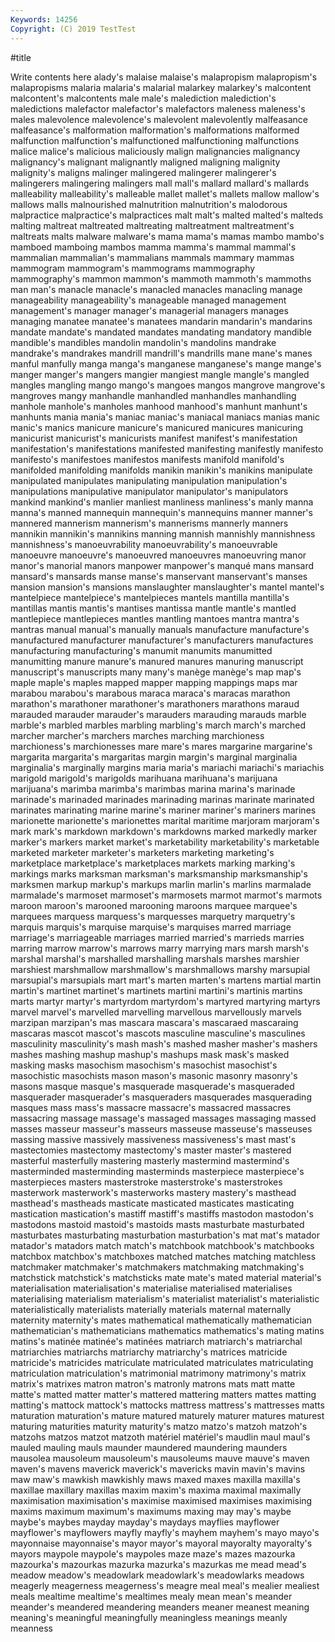 ```yaml
---
Keywords: 14256
Copyright: (C) 2019 TestTest
---
```


#title

Write contents here
alady's malaise malaise's malapropism malapropism's malapropisms malaria malaria's malarial malarkey
malarkey's malcontent malcontent's malcontents male male's malediction malediction's maledictions malefactor
malefactor's malefactors maleness maleness's males malevolence malevolence's malevolent malevolently malfeasance
malfeasance's malformation malformation's malformations malformed malfunction malfunction's malfunctioned malfunctioning malfunctions
malice malice's malicious maliciously malign malignancies malignancy malignancy's malignant malignantly
maligned maligning malignity malignity's maligns malinger malingered malingerer malingerer's malingerers
malingering malingers mall mall's mallard mallard's mallards malleability malleability's malleable
mallet mallet's mallets mallow mallow's mallows malls malnourished malnutrition malnutrition's
malodorous malpractice malpractice's malpractices malt malt's malted malted's malteds malting
maltreat maltreated maltreating maltreatment maltreatment's maltreats malts malware malware's mama
mama's mamas mambo mambo's mamboed mamboing mambos mamma mamma's mammal
mammal's mammalian mammalian's mammalians mammals mammary mammas mammogram mammogram's mammograms
mammography mammography's mammon mammon's mammoth mammoth's mammoths man man's manacle
manacle's manacled manacles manacling manage manageability manageability's manageable managed management
management's manager manager's managerial managers manages managing manatee manatee's manatees
mandarin mandarin's mandarins mandate mandate's mandated mandates mandating mandatory mandible
mandible's mandibles mandolin mandolin's mandolins mandrake mandrake's mandrakes mandrill mandrill's
mandrills mane mane's manes manful manfully manga manga's manganese manganese's
mange mange's manger manger's mangers mangier mangiest mangle mangle's mangled
mangles mangling mango mango's mangoes mangos mangrove mangrove's mangroves mangy
manhandle manhandled manhandles manhandling manhole manhole's manholes manhood manhood's manhunt
manhunt's manhunts mania mania's maniac maniac's maniacal maniacs manias manic
manic's manics manicure manicure's manicured manicures manicuring manicurist manicurist's manicurists
manifest manifest's manifestation manifestation's manifestations manifested manifesting manifestly manifesto manifesto's
manifestoes manifestos manifests manifold manifold's manifolded manifolding manifolds manikin manikin's
manikins manipulate manipulated manipulates manipulating manipulation manipulation's manipulations manipulative manipulator
manipulator's manipulators mankind mankind's manlier manliest manliness manliness's manly manna
manna's manned mannequin mannequin's mannequins manner manner's mannered mannerism mannerism's
mannerisms mannerly manners mannikin mannikin's mannikins manning mannish mannishly mannishness
mannishness's manoeuvrability manoeuvrability's manoeuvrable manoeuvre manoeuvre's manoeuvred manoeuvres manoeuvring manor
manor's manorial manors manpower manpower's manqué mans mansard mansard's mansards
manse manse's manservant manservant's manses mansion mansion's mansions manslaughter manslaughter's
mantel mantel's mantelpiece mantelpiece's mantelpieces mantels mantilla mantilla's mantillas mantis
mantis's mantises mantissa mantle mantle's mantled mantlepiece mantlepieces mantles mantling
mantoes mantra mantra's mantras manual manual's manually manuals manufacture manufacture's
manufactured manufacturer manufacturer's manufacturers manufactures manufacturing manufacturing's manumit manumits manumitted
manumitting manure manure's manured manures manuring manuscript manuscript's manuscripts many
many's manège manège's map map's maple maple's maples mapped mapper
mapping mappings maps mar marabou marabou's marabous maraca maraca's maracas
marathon marathon's marathoner marathoner's marathoners marathons maraud marauded marauder marauder's
marauders marauding marauds marble marble's marbled marbles marbling marbling's march
march's marched marcher marcher's marchers marches marching marchioness marchioness's marchionesses
mare mare's mares margarine margarine's margarita margarita's margaritas margin margin's
marginal marginalia marginalia's marginally margins maria maria's mariachi mariachi's mariachis
marigold marigold's marigolds marihuana marihuana's marijuana marijuana's marimba marimba's marimbas
marina marina's marinade marinade's marinaded marinades marinading marinas marinate marinated
marinates marinating marine marine's mariner mariner's mariners marines marionette marionette's
marionettes marital maritime marjoram marjoram's mark mark's markdown markdown's markdowns
marked markedly marker marker's markers market market's marketability marketability's marketable
marketed marketer marketer's marketers marketing marketing's marketplace marketplace's marketplaces markets
marking marking's markings marks marksman marksman's marksmanship marksmanship's marksmen markup
markup's markups marlin marlin's marlins marmalade marmalade's marmoset marmoset's marmosets
marmot marmot's marmots maroon maroon's marooned marooning maroons marquee marquee's
marquees marquess marquess's marquesses marquetry marquetry's marquis marquis's marquise marquise's
marquises marred marriage marriage's marriageable marriages married married's marrieds marries
marring marrow marrow's marrows marry marrying mars marsh marsh's marshal
marshal's marshalled marshalling marshals marshes marshier marshiest marshmallow marshmallow's marshmallows
marshy marsupial marsupial's marsupials mart mart's marten marten's martens martial
martin martin's martinet martinet's martinets martini martini's martinis martins marts
martyr martyr's martyrdom martyrdom's martyred martyring martyrs marvel marvel's marvelled
marvelling marvellous marvellously marvels marzipan marzipan's mas mascara mascara's mascaraed
mascaraing mascaras mascot mascot's mascots masculine masculine's masculines masculinity masculinity's
mash mash's mashed masher masher's mashers mashes mashing mashup mashup's
mashups mask mask's masked masking masks masochism masochism's masochist masochist's
masochistic masochists mason mason's masonic masonry masonry's masons masque masque's
masquerade masquerade's masqueraded masquerader masquerader's masqueraders masquerades masquerading masques mass
mass's massacre massacre's massacred massacres massacring massage massage's massaged massages
massaging massed masses masseur masseur's masseurs masseuse masseuse's masseuses massing
massive massively massiveness massiveness's mast mast's mastectomies mastectomy mastectomy's master
master's mastered masterful masterfully mastering masterly mastermind mastermind's masterminded masterminding
masterminds masterpiece masterpiece's masterpieces masters masterstroke masterstroke's masterstrokes masterwork masterwork's
masterworks mastery mastery's masthead masthead's mastheads masticate masticated masticates masticating
mastication mastication's mastiff mastiff's mastiffs mastodon mastodon's mastodons mastoid mastoid's
mastoids masts masturbate masturbated masturbates masturbating masturbation masturbation's mat mat's
matador matador's matadors match match's matchbook matchbook's matchbooks matchbox matchbox's
matchboxes matched matches matching matchless matchmaker matchmaker's matchmakers matchmaking matchmaking's
matchstick matchstick's matchsticks mate mate's mated material material's materialisation materialisation's
materialise materialised materialises materialising materialism materialism's materialist materialist's materialistic materialistically
materialists materially materials maternal maternally maternity maternity's mates mathematical mathematically
mathematician mathematician's mathematicians mathematics mathematics's mating matins matins's matinée matinée's
matinées matriarch matriarch's matriarchal matriarchies matriarchs matriarchy matriarchy's matrices matricide
matricide's matricides matriculate matriculated matriculates matriculating matriculation matriculation's matrimonial matrimony
matrimony's matrix matrix's matrixes matron matron's matronly matrons mats matt
matte matte's matted matter matter's mattered mattering matters mattes matting
matting's mattock mattock's mattocks mattress mattress's mattresses matts maturation maturation's
mature matured maturely maturer matures maturest maturing maturities maturity maturity's
matzo matzo's matzoh matzoh's matzohs matzos matzot matzoth matériel matériel's
maudlin maul maul's mauled mauling mauls maunder maundered maundering maunders
mausolea mausoleum mausoleum's mausoleums mauve mauve's maven maven's mavens maverick
maverick's mavericks mavin mavin's mavins maw maw's mawkish mawkishly maws
maxed maxes maxilla maxilla's maxillae maxillary maxillas maxim maxim's maxima
maximal maximally maximisation maximisation's maximise maximised maximises maximising maxims maximum
maximum's maximums maxing may may's maybe maybe's maybes mayday mayday's
maydays mayflies mayflower mayflower's mayflowers mayfly mayfly's mayhem mayhem's mayo
mayo's mayonnaise mayonnaise's mayor mayor's mayoral mayoralty mayoralty's mayors maypole
maypole's maypoles maze maze's mazes mazourka mazourka's mazourkas mazurka mazurka's
mazurkas me mead mead's meadow meadow's meadowlark meadowlark's meadowlarks meadows
meagerly meagerness meagerness's meagre meal meal's mealier mealiest meals mealtime
mealtime's mealtimes mealy mean mean's meander meander's meandered meandering meanders
meaner meanest meaning meaning's meaningful meaningfully meaningless meanings meanly meanness
